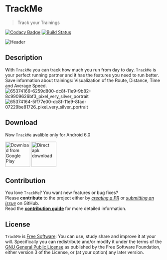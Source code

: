 # TrackMe

> Track your Trainings

[![Codacy Badge](https://api.codacy.com/project/badge/Grade/e63152717861408295a5cab3550d5aef)](https://app.codacy.com/app/Triple/TrackMe?utm_source=github.com&utm_medium=referral&utm_content=lmaron-g/TrackMe&utm_campaign=Badge_Grade_Dashboard)
[![Build Status](https://travis-ci.com/lmaron-g/TrackMe.svg?branch=dev)](https://travis-ci.com/lmaron-g/TrackMe)

![Header](https://user-images.githubusercontent.com/45558274/61460129-c9e56580-a976-11e9-97e2-5f258c2e06da.png)

## Description
With `TrackMe` you can track how much you run from day to day. `TrackMe` is your perfect running partner and it has the features you need to run better. Save information about trainings: Visualization of the Route, Distance, Time and Average Speed.
![65374166-6259d800-dc8f-11e9-9b82-8c9909626bf3_pixel_very_silver_portrait](https://user-images.githubusercontent.com/45558274/65374592-53c1ef80-dc94-11e9-8c83-a2d93070ce54.png)
![65374164-5ff77e00-dc8f-11e9-8fad-07229be81726_pixel_very_silver_portrait](https://user-images.githubusercontent.com/45558274/65374591-50c6ff00-dc94-11e9-830f-b025a1e7bd5e.png)

## Download

Now `TrackMe` avalible only for Android 6.0

[<img src="https://play.google.com/intl/en_us/badges/images/generic/en_badge_web_generic.png"
      alt="Download from Google Play"
      height="80">](https://github.com/lmaron-g)
[<img src="https://try.h.jonasfranz.software/delta/FastTea/raw/commit/bdced29822f50747407b7ccaf2268f4dfe18c09c/.github/assets/direct-apk-download.png"
      alt="Direct apk download"
      height="80">](https://github.com/lmaron-g)

## Contribution

You love `TrackMe`? You want new features or bug fixes?  
Please **contribute** to the  project either by [_creating a PR_](https://github.com/lmaron-g/TrackMe/compare) or [_submitting an issue_](https://github.com/lmaron-g/TrackMe/issues/new/choose) on GitHub.  
Read the [**contribution guide**](https://github.com/lmaron-g/TrackMe/blob/dev/.github/CONTRIBUTING.md) for more detailed information.

## License

`TrackMe` is [Free Software](https://github.com/lmaron-g/TrackMe/blob/dev/LICENSE.md): You can use, study share and improve it at your will. Specifically you can redistribute and/or modify it under the terms of the [GNU General Public License](https://www.gnu.org/licenses/gpl-3.0.en.html) as published by the Free Software Foundation, either version 3 of the License, or (at your option) any later version.
